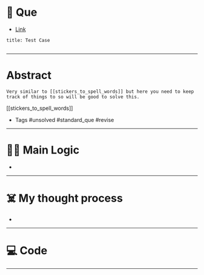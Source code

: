 # 🧩 Que
- [Link](https://leetcode.com/problems/smallest-sufficient-team/?envType=list&envId=50vt8ied)

```ad-question
title: Test Case


```

---
# Abstract
```ad-abstract
Very similar to [[stickers_to_spell_words]] but here you need to keep track of things to so will be good to solve this.
```
[[stickers_to_spell_words]]
- Tags #unsolved #standard_que #revise 
--- 
# 🕵️‍♂️ Main Logic
- 

---
# ☠️ My thought process
- 
---

# 💻 Code

---
